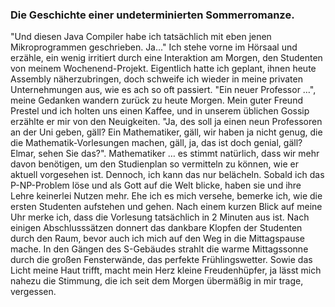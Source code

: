 ### Die Geschichte einer undeterminierten Sommerromanze.

"Und diesen Java Compiler habe ich tatsächlich mit eben jenen Mikroprogrammen geschrieben. Ja..." 
Ich stehe vorne im Hörsaal und erzähle, ein wenig irritiert durch eine Interaktion am Morgen, den Studenten von meinem Wochenend-Projekt. Eigentlich hatte ich geplant, ihnen heute Assembly näherzubringen, doch schweife ich wieder in meine privaten Unternehmungen aus, wie es ach so oft passiert. 
"Ein neuer Professor …", meine Gedanken wandern zurück zu heute Morgen. Mein guter Freund Prestel und ich holten uns einen Kaffee, und in unserem üblichen Gossip erzählte er mir von den Neuigkeiten. "Ja, des soll ja einen neun Professoren an der Uni geben, gäll? Ein Mathematiker, gäll, wir haben ja nicht genug, die die Mathematik-Vorlesungen machen, gäll, ja, das ist doch genial, gäll? Elmar, sehen Sie das?". Mathematiker … es stimmt natürlich, dass wir mehr davon benötigen, um den Studienplan so vermitteln zu können, wie er aktuell vorgesehen ist. Dennoch, ich kann das nur belächeln. Sobald ich das P-NP-Problem löse und als Gott auf die Welt blicke, haben sie und ihre Lehre keinerlei Nutzen mehr.
Ehe ich es mich versehe, bemerke ich, wie die ersten Studenten aufstehen und gehen. Nach einem kurzen Blick auf meine Uhr merke ich, dass die Vorlesung tatsächlich in 2 Minuten aus ist. Nach einigen Abschlusssätzen donnert das dankbare Klopfen der Studenten durch den Raum, bevor auch ich mich auf den Weg in die Mittagspause mache. In den Gängen des S-Gebäudes strahlt die warme Mittagssonne durch die großen Fensterwände, das perfekte Frühlingswetter. Sowie das Licht meine Haut trifft, macht mein Herz kleine Freudenhüpfer, ja lässt mich nahezu die Stimmung, die ich seit dem Morgen übermäßig in mir trage, vergessen. 